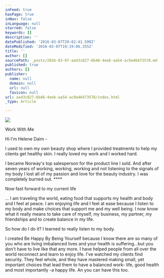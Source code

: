 ```yaml
---
inFeed: true
hasPage: true
inNav: false
inLanguage: null
starred: false
keywords: []
description: ''
datePublished: '2016-03-07T20:02:41.599Z'
dateModified: '2016-03-07T19:19:06.355Z'
title: ''
author: []
sourcePath: _posts/2016-03-07-aa43c827-6b46-4eeb-aa54-ac9a46473578.md
published: true
authors: []
publisher:
  name: null
  domain: null
  url: null
  favicon: null
url: aa43c827-6b46-4eeb-aa54-ac9a46473578/index.html
_type: Article

---
```

![](https://the-grid-user-content.s3-us-west-2.amazonaws.com/3c7a603e-a5de-4e42-a20b-6565ed5899f8.png)

Work With Me

Hi I'm Helene Daim -

I used to own my own beauty shop where I provided treatments to help my clients get healthy skin. I really loved my work and I worked hard. 

I became Norway's top salesperson for the product line I sold. And after seven years of working, working, working and not listening to the signals of my body I lost all of my passion and love for the beauty industry. I was completely burned out. ****

Now fast forward to my current life

... I am traveling the world, eating food that supports my health and body and I feel at peace. I am enjoying life and I feel at ease because I listen to my body and make choices that support me and my well being. I now know what it really means to take care of myself, my business, my partner, my friendships and to create balance in my life.

So how do I do it? I learned to really listen to my body. 

I created Be Happy By Being Yourself because I know there are so many of you who are living imbalanced lives and your health is suffering...but you don't have to live like that any more. I have helped people from all over the world reconnect and learn to enjoy life. I've watched my clients find security. They feel whole, and they have mastered making small, yet important choices that lead them to have a balanced work- life, good health and most importantly -a happy life. An you can have this too.